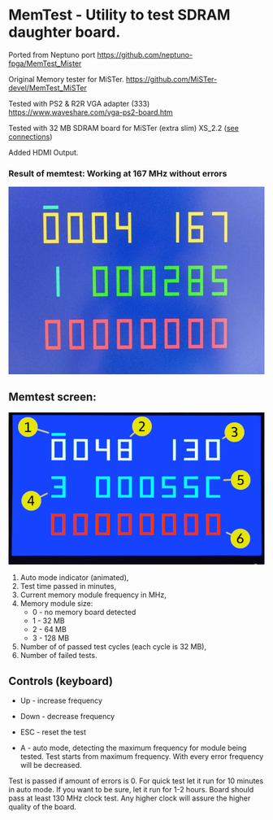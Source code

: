 # MemTest - Utility to test SDRAM daughter board.

Ported from Neptuno port https://github.com/neptuno-fpga/MemTest_Mister

Original Memory tester for MiSTer.              https://github.com/MiSTer-devel/MemTest_MiSTer

Tested with PS2 & R2R VGA adapter (333)  https://www.waveshare.com/vga-ps2-board.htm

Tested with 32 MB SDRAM board for MiSTer (extra slim) XS_2.2 ([see connections](https://github.com/SoCFPGA-learning/DECA/tree/main/Projects/sdram_mister_deca))

Added HDMI Output.



### Result of memtest:     Working at 167 MHz without errors

![realtest](realtest.png)



## Memtest screen:

![MemTest screen](memtest.png)

 1. Auto mode indicator (animated),
 2. Test time passed in minutes,
 3. Current memory module frequency in MHz,
 4. Memory module size:
    * 0 - no memory board detected
    * 1 - 32 MB
    * 2 - 64 MB
    * 3 - 128 MB
 5. Number of of passed test cycles (each cycle is 32 MB),
 6. Number of failed tests.

## Controls (keyboard)
* Up - increase frequency

* Down - decrease frequency

* ESC - reset the test

* A - auto mode, detecting the maximum frequency for module being tested. Test starts from maximum frequency.
  With every error frequency will be decreased.

  

Test is passed if amount of errors is 0. For quick test let it run for 10 minutes in auto mode. If you want to be sure, let it run for 1-2 hours.
Board should pass at least 130 MHz clock test. Any higher clock will assure the higher quality of the board.